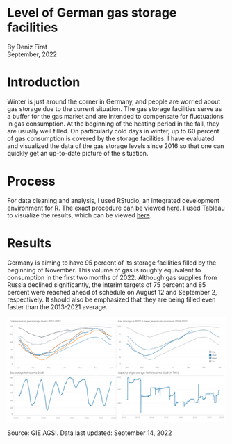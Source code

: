 # Level of German gas storage facilities
By Deniz Firat  
September, 2022

# Introduction
Winter is just around the corner in Germany, and people are worried about gas storage due to the current situation. The gas storage facilities serve as a buffer for the gas market and are intended to compensate for fluctuations in gas consumption. At the beginning of the heating period in the fall, they are usually well filled. On particularly cold days in winter, up to 60 percent of gas consumption is covered by the storage facilities. I have evaluated and visualized the data of the gas storage levels since 2016 so that one can quickly get an up-to-date picture of the situation.

# Process
For data cleaning and analysis, I used RStudio, an integrated development environment for R. The exact procedure can be viewed [here](https://github.com/dfirat/germany-gas-storage/blob/main/germany-gas-storage.md).
I used Tableau to visualize the results, which can be viewed [here](https://public.tableau.com/app/profile/dfirat/viz/LevelofGermangasstoragefacilities/Dashboard1).

# Results
Germany is aiming to have 95 percent of its storage facilities filled by the beginning of November. This volume of gas is roughly equivalent to consumption in the first two months of 2022. Although gas supplies from Russia declined significantly, the interim targets of 75 percent and 85 percent were reached ahead of schedule on August 12 and September 2, respectively. It should also be emphasized that they are being filled even faster than the 2013-2021 average.

[![Dashboard](Dashboard.png)](https://public.tableau.com/app/profile/dfirat/viz/LevelofGermangasstoragefacilities/Dashboard1)

Source: GIE AGSI. Data last updated: September 14, 2022